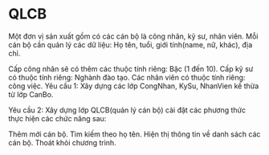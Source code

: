# QLCB
Một đơn vị sản xuất gồm có các cán bộ là công nhân, kỹ sư, nhân viên. Mỗi cán bộ cần quản lý các dữ liệu: Họ tên, tuổi, giới tính(name, nữ, khác), địa chỉ.

Cấp công nhân sẽ có thêm các thuộc tính riêng: Bậc (1 đến 10).
Cấp kỹ sư có thuộc tính riêng: Nghành đào tạo.
Các nhân viên có thuộc tính riêng: công việc.
Yêu cầu 1: Xây dựng các lớp CongNhan, KySu, NhanVien kế thừa từ lớp CanBo.

Yêu cầu 2: Xây dựng lớp QLCB(quản lý cán bộ) cài đặt các phương thức thực hiện các chức năng sau:

Thêm mới cán bộ.
Tìm kiếm theo họ tên.
Hiện thị thông tin về danh sách các cán bộ.
Thoát khỏi chương trình.

